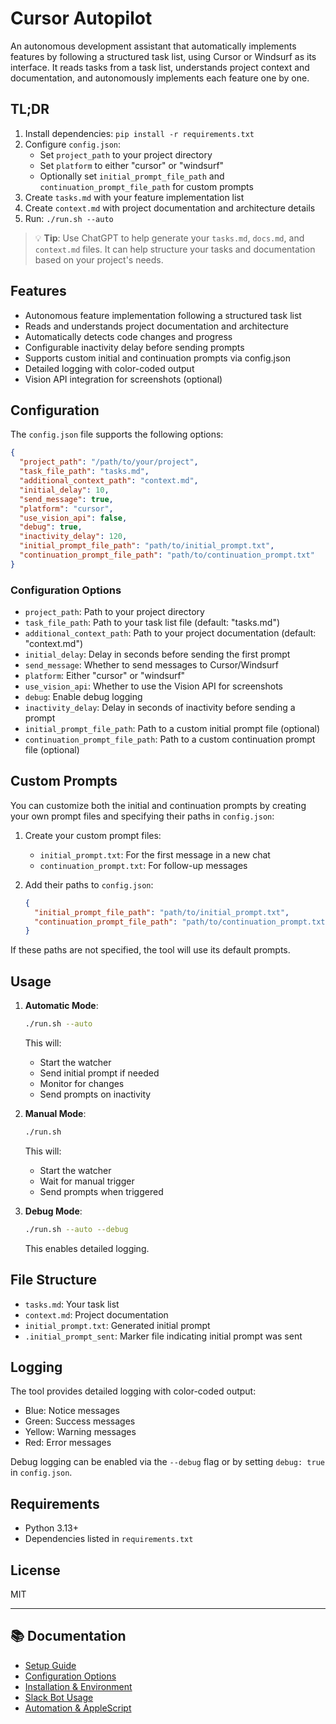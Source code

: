 # Cursor Autopilot

An autonomous development assistant that automatically implements features by following a structured task list, using Cursor or Windsurf as its interface. It reads tasks from a task list, understands project context and documentation, and autonomously implements each feature one by one.

## TL;DR

1. Install dependencies: `pip install -r requirements.txt`
2. Configure `config.json`:
   - Set `project_path` to your project directory
   - Set `platform` to either "cursor" or "windsurf"
   - Optionally set `initial_prompt_file_path` and `continuation_prompt_file_path` for custom prompts
3. Create `tasks.md` with your feature implementation list
4. Create `context.md` with project documentation and architecture details
5. Run: `./run.sh --auto`

> 💡 **Tip**: Use ChatGPT to help generate your `tasks.md`, `docs.md`, and `context.md` files. It can help structure your tasks and documentation based on your project's needs.

## Features

- Autonomous feature implementation following a structured task list
- Reads and understands project documentation and architecture
- Automatically detects code changes and progress
- Configurable inactivity delay before sending prompts
- Supports custom initial and continuation prompts via config.json
- Detailed logging with color-coded output
- Vision API integration for screenshots (optional)

## Configuration

The `config.json` file supports the following options:

```json
{
  "project_path": "/path/to/your/project",
  "task_file_path": "tasks.md",
  "additional_context_path": "context.md",
  "initial_delay": 10,
  "send_message": true,
  "platform": "cursor",
  "use_vision_api": false,
  "debug": true,
  "inactivity_delay": 120,
  "initial_prompt_file_path": "path/to/initial_prompt.txt",
  "continuation_prompt_file_path": "path/to/continuation_prompt.txt"
}
```

### Configuration Options

- `project_path`: Path to your project directory
- `task_file_path`: Path to your task list file (default: "tasks.md")
- `additional_context_path`: Path to your project documentation (default: "context.md")
- `initial_delay`: Delay in seconds before sending the first prompt
- `send_message`: Whether to send messages to Cursor/Windsurf
- `platform`: Either "cursor" or "windsurf"
- `use_vision_api`: Whether to use the Vision API for screenshots
- `debug`: Enable debug logging
- `inactivity_delay`: Delay in seconds of inactivity before sending a prompt
- `initial_prompt_file_path`: Path to a custom initial prompt file (optional)
- `continuation_prompt_file_path`: Path to a custom continuation prompt file (optional)

## Custom Prompts

You can customize both the initial and continuation prompts by creating your own prompt files and specifying their paths in `config.json`:

1. Create your custom prompt files:
   - `initial_prompt.txt`: For the first message in a new chat
   - `continuation_prompt.txt`: For follow-up messages

2. Add their paths to `config.json`:
   ```json
   {
     "initial_prompt_file_path": "path/to/initial_prompt.txt",
     "continuation_prompt_file_path": "path/to/continuation_prompt.txt"
   }
   ```

If these paths are not specified, the tool will use its default prompts.

## Usage

1. **Automatic Mode**:
   ```bash
   ./run.sh --auto
   ```
   This will:
   - Start the watcher
   - Send initial prompt if needed
   - Monitor for changes
   - Send prompts on inactivity

2. **Manual Mode**:
   ```bash
   ./run.sh
   ```
   This will:
   - Start the watcher
   - Wait for manual trigger
   - Send prompts when triggered

3. **Debug Mode**:
   ```bash
   ./run.sh --auto --debug
   ```
   This enables detailed logging.

## File Structure

- `tasks.md`: Your task list
- `context.md`: Project documentation
- `initial_prompt.txt`: Generated initial prompt
- `.initial_prompt_sent`: Marker file indicating initial prompt was sent

## Logging

The tool provides detailed logging with color-coded output:
- Blue: Notice messages
- Green: Success messages
- Yellow: Warning messages
- Red: Error messages

Debug logging can be enabled via the `--debug` flag or by setting `debug: true` in `config.json`.

## Requirements

- Python 3.13+
- Dependencies listed in `requirements.txt`

## License

MIT

---

## 📚 Documentation

- [Setup Guide](./docs/SETUP.md)
- [Configuration Options](./docs/CONFIGURATION.md)
- [Installation & Environment](./docs/INSTALLATION.md)
- [Slack Bot Usage](./docs/SLACK_BOT.md)
- [Automation & AppleScript](./docs/AUTOMATION.md)
